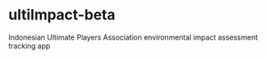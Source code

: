 # ultiImpact-beta
Indonesian Ultimate Players Association environmental impact assessment tracking app

